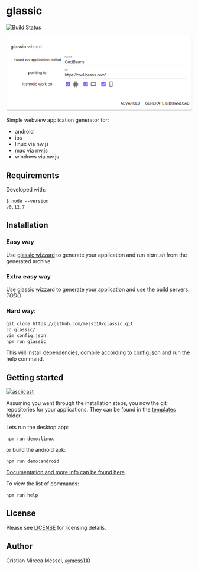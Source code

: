 glassic
==============

[![Build Status](https://travis-ci.org/mess110/glassic.svg?branch=master)](https://travis-ci.org/mess110/glassic)

[![glassic](wiki/snapshot.png)](https://mess110.github.com/glassic/)


Simple webview application generator for:

* android
* ios
* linux via nw.js
* mac via nw.js
* windows via nw.js

## Requirements

Developed with:

    $ node --version
    v0.12.7

## Installation

### Easy way

Use [glassic wizzard](https://github.com/mess110/glassic) to generate your application
and run *start.sh* from the generated archive.

### Extra easy way

Use [glassic wizzard](https://github.com/mess110/glassic) to generate your application
and use the build servers. *TODO*

### Hard way:

    git clone https://github.com/mess110/glassic.git
    cd glassic/
    vim config.json
    npm run glassic

This will install dependencies, compile according to [config.json](config.json)
and run the help command.

## Getting started

[![asciicast](https://asciinema.org/a/1r8ci9q4zupt8w0w0a0tils96.png)](https://asciinema.org/a/1r8ci9q4zupt8w0w0a0tils96)

Assuming you went through the installation steps, you now the git repositories
for your applications. They can be found in the [templates](templates/) folder.

Lets run the desktop app:

    npm run demo:linux

or build the android apk:

    npm run demo:android

[Documentation and more info can be found here](wiki/Home.md).

To view the list of commands:

    npm run help

## License

Please see [LICENSE](https://github.com/mess110/glassic/blob/master/LICENSE) for licensing details.

## Author

Cristian Mircea Messel, [@mess110](https://twitter.com/mess110)

